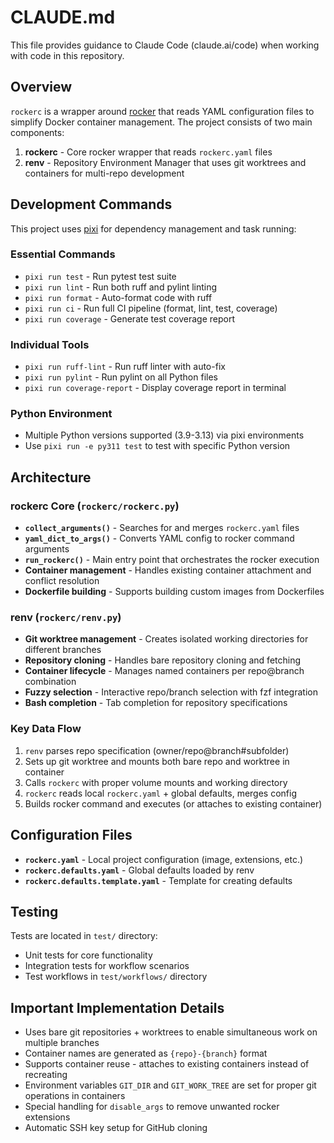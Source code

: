 # CLAUDE.md

This file provides guidance to Claude Code (claude.ai/code) when working with code in this repository.

## Overview

`rockerc` is a wrapper around [rocker](https://github.com/osrf/rocker) that reads YAML configuration files to simplify Docker container management. The project consists of two main components:

1. **rockerc** - Core rocker wrapper that reads `rockerc.yaml` files
2. **renv** - Repository Environment Manager that uses git worktrees and containers for multi-repo development

## Development Commands

This project uses [pixi](https://pixi.sh) for dependency management and task running:

### Essential Commands
- `pixi run test` - Run pytest test suite
- `pixi run lint` - Run both ruff and pylint linting
- `pixi run format` - Auto-format code with ruff
- `pixi run ci` - Run full CI pipeline (format, lint, test, coverage)
- `pixi run coverage` - Generate test coverage report

### Individual Tools
- `pixi run ruff-lint` - Run ruff linter with auto-fix
- `pixi run pylint` - Run pylint on all Python files
- `pixi run coverage-report` - Display coverage report in terminal

### Python Environment
- Multiple Python versions supported (3.9-3.13) via pixi environments
- Use `pixi run -e py311 test` to test with specific Python version

## Architecture

### rockerc Core (`rockerc/rockerc.py`)
- **`collect_arguments()`** - Searches for and merges `rockerc.yaml` files
- **`yaml_dict_to_args()`** - Converts YAML config to rocker command arguments
- **`run_rockerc()`** - Main entry point that orchestrates the rocker execution
- **Container management** - Handles existing container attachment and conflict resolution
- **Dockerfile building** - Supports building custom images from Dockerfiles

### renv (`rockerc/renv.py`)
- **Git worktree management** - Creates isolated working directories for different branches
- **Repository cloning** - Handles bare repository cloning and fetching
- **Container lifecycle** - Manages named containers per repo@branch combination
- **Fuzzy selection** - Interactive repo/branch selection with fzf integration
- **Bash completion** - Tab completion for repository specifications

### Key Data Flow
1. `renv` parses repo specification (owner/repo@branch#subfolder)
2. Sets up git worktree and mounts both bare repo and worktree in container
3. Calls `rockerc` with proper volume mounts and working directory
4. `rockerc` reads local `rockerc.yaml` + global defaults, merges config
5. Builds rocker command and executes (or attaches to existing container)

## Configuration Files

- **`rockerc.yaml`** - Local project configuration (image, extensions, etc.)
- **`rockerc.defaults.yaml`** - Global defaults loaded by renv
- **`rockerc.defaults.template.yaml`** - Template for creating defaults

## Testing

Tests are located in `test/` directory:
- Unit tests for core functionality
- Integration tests for workflow scenarios
- Test workflows in `test/workflows/` directory

## Important Implementation Details

- Uses bare git repositories + worktrees to enable simultaneous work on multiple branches
- Container names are generated as `{repo}-{branch}` format
- Supports container reuse - attaches to existing containers instead of recreating
- Environment variables `GIT_DIR` and `GIT_WORK_TREE` are set for proper git operations in containers
- Special handling for `disable_args` to remove unwanted rocker extensions
- Automatic SSH key setup for GitHub cloning